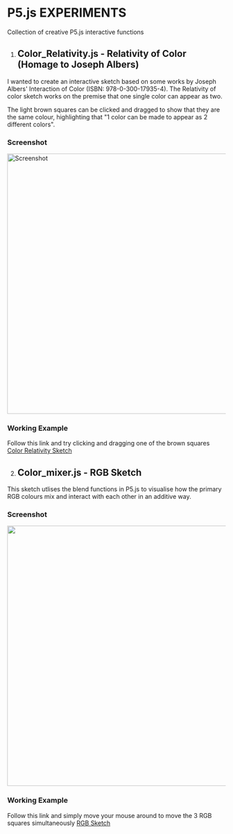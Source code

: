 # P5.js EXPERIMENTS
Collection of creative P5.js interactive functions 



1. ## Color_Relativity.js - Relativity of Color (Homage to Joseph Albers)

I wanted to create an interactive sketch based on some works by Joseph Albers' Interaction of Color (ISBN: 978-0-300-17935-4).
The Relativity of color sketch works on the premise that one single color can appear as two.

The light brown squares can be clicked and dragged to show that they are the same colour, highlighting that "1 color can be made to appear as 2 different colors".

### Screenshot

<img width="600" alt="Screenshot" src="https://user-images.githubusercontent.com/8673218/83952451-db568b00-a830-11ea-9b26-c05a5b26ff8c.png">

### Working Example
Follow this link and try clicking and dragging one of the brown squares [Color Relativity Sketch](http://www.barraoleary.com/Albers_Sketch.html)





2. ## Color_mixer.js - RGB Sketch

This sketch utlises the blend functions in P5.js to visualise how the primary RGB colours mix and interact with each other in an additive way.

### Screenshot

<img width="600" src="https://user-images.githubusercontent.com/8673218/83952492-1a84dc00-a831-11ea-9dca-b5c4c4aa9f24.png">

### Working Example
Follow this link and simply move your mouse around to move the 3 RGB squares simultaneously [RGB Sketch](http://www.barraoleary.com/RGB.html)
